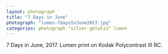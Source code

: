 ```yaml
---
layout: photograph
title: "7 Days in June"
photograph: "lumen-7daysInJune2017.jpg"
categories: photograph "silver gelatin" lumen
---
```

7 Days in June, 2017.
Lumen print on Kodak Polycontrast III RC.